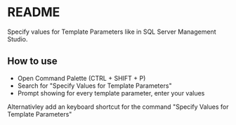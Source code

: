 # README
Specify values for Template Parameters like in SQL Server Management Studio.

## How to use
* Open Command Palette (CTRL + SHIFT + P)
* Search for "Specify Values for Template Parameters"
* Prompt showing for every template parameter, enter your values

Alternativley add an keyboard shortcut for the command "Specify Values for Template Parameters"